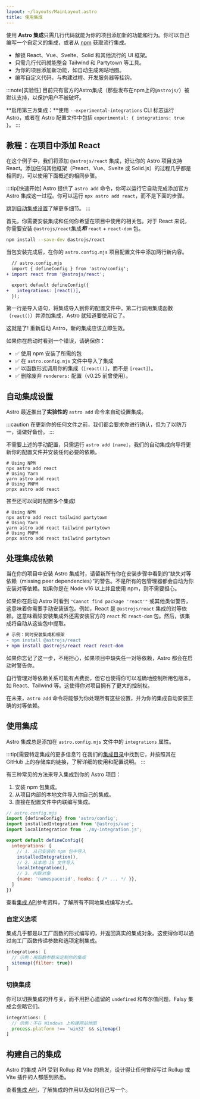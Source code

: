 ```yaml
---
layout: ~/layouts/MainLayout.astro
title: 使用集成
---
```


使用 **Astro 集成**只需几行代码就能为你的项目添加新的功能和行为。你可以自己编写一个自定义的集成，或者从 [npm](https://www.npmjs.com/search?q=keywords%3Aastro-component&ranking=popularity) 获取流行集成。


- 解锁 React、Vue、Svelte、Solid 和其他流行的 UI 框架。
- 只需几行代码就能整合 Tailwind 和 Partytown 等工具。
- 为你的项目添加新功能，如自动生成网站地图。
- 编写自定义代码，与构建过程、开发服务器等挂钩。

:::note[实验性]
目前只有官方的Astro集成（那些发布在npm上的`@astrojs/`）被默认支持，以保护用户不被破坏。

**启用第三方集成：**使用 `--experimental-integrations` CLI 标志运行 Astro，或者在 Astro 配置文件中包括 `experimental: { integrations: true }`。
:::

## 教程：在项目中添加 React

在这个例子中，我们将添加 `@astrojs/react` 集成，好让你的 Astro 项目支持 React。添加任何其他框架（Preact、Vue、Svelte 或 Solid.js）的过程几乎都是相同的，可以使用下面概述的相同步骤。

:::tip[快速开始]
Astro 提供了 `astro add` 命令，你可以运行它自动完成添加官方 Astro 集成这一过程。你可以运行 `npx astro add react`，而不是下面的步骤。

跳到[自动集成设置](#自动集成设置)了解更多细节。
:::

首先，你需要安装集成和任何你希望在项目中使用的相关包。对于 React 来说，你需要安装 `@astrojs/react`集成***和*** `react` + `react-dom` 包。

```bash
npm install --save-dev @astrojs/react
```

当包安装完成后，在你的 `astro.config.mjs` 项目配置文件中添加两行新内容。

```diff
  // astro.config.mjs
  import { defineConfig } from 'astro/config';
+ import react from '@astrojs/react';

  export default defineConfig({
+   integrations: [react()],
  });
```

第一行是导入语句，将集成导入到你的配置文件中。第二行调用集成函数（`react()`）并添加集成，Astro 就知道要使用它了。

这就是了! 重新启动 Astro，新的集成应该立即生效。

如果你在启动时看到一个错误，请确保你：

- ✅ 使用 npm 安装了所需的包
- ✅ 在 `astro.config.mjs` 文件中导入了集成
- ✅ 以函数形式调用你的集成（`[react()]`，而不是 `[react]`）。
- ✅ 删除废弃 `renderers:` 配置（v0.25 前曾使用）。

## 自动集成设置

Astro 最近推出了**实验性的** `astro add` 命令来自动设置集成。

:::caution
在更新你的任何文件之前，我们都会要求你进行确认，但为了以防万一，请做好备份。
:::

不需要上述的手动配置，只需运行 `astro add [name]`，我们的自动集成向导将更新你的配置文件并安装任何必要的依赖。

```shell
# Using NPM
npx astro add react
# Using Yarn
yarn astro add react
# Using PNPM
pnpx astro add react
```

甚至还可以同时配置多个集成!

```shell
# Using NPM
npx astro add react tailwind partytown
# Using Yarn
yarn astro add react tailwind partytown
# Using PNPM
pnpx astro add react tailwind partytown
```

## 处理集成依赖

当在你的项目中安装 Astro 集成时，请留新所有你在安装步骤中看到的“缺失对等依赖（missing peer dependencies）”的警告。不是所有的包管理器都会自动为你安装对等依赖。如果你是在 Node v16 以上并且使用 npm，则不需要担心。

如果你在启动 Astro 时看到 `"Cannot find package 'react'"` 或其他类似警告，这意味着你需要手动安装该包。例如，React 是 `@astrojs/react` 集成的对等依赖。这意味着除安装集成外还需安装官方的 `react` 和 `react-dom` 包。然后，该集成将自动从这些包中提取。

```diff
# 示例：同时安装集成和框架
- npm install @astrojs/react
+ npm install @astrojs/react react react-dom
```

如果你忘记了这一步，不用担心，如果项目中缺失任一对等依赖，Astro 都会在启动时警告你。

自行管理对等依赖关系可能有点费劲，但它也使得你可以准确地控制所用包版本，如 React、Tailwind 等。这使得你对项目拥有了更大的控制权。

在未来，`astro add` 命令将能够为你处理所有这些设置，并为你的集成自动安装正确的对等依赖。

## 使用集成

Astro 集成总是添加在 `astro.config.mjs` 文件中的 `integrations` 属性。

:::tip[需要特定集成的更多信息?]
在我们的[集成目录](https://astro.build/integrations/)中找到它，并按照其在 GitHub 上的存储库的链接，了解详细的使用和配置说明。
:::

有三种常见的方法来导入集成到你的 Astro 项目：
1. 安装 npm 包集成。
2. 从项目内部的本地文件导入你自己的集成。
3. 直接在配置文件中内联编写集成。

```js
// astro.config.mjs
import {defineConfig} from 'astro/config';
import installedIntegration from '@astrojs/vue';
import localIntegration from './my-integration.js';

export default defineConfig({
  integrations: [
    // 1. 从已安装的 npm 包中导入
    installedIntegration(),
    // 2. 从本地 JS 文件导入
    localIntegration(),
    // 3. 内联对象
    {name: 'namespace:id', hooks: { /* ... */ }},
  ]
})
```

查看[集成 API](/zh-cn/reference/integrations-reference/)参考资料，了解所有不同地集成编写方式。

### 自定义选项

集成几乎都是以工厂函数的形式编写的，并返回真实的集成对象。这使得你可以通过向工厂函数传递参数和选项定制集成。

```js
integrations: [
  // 示例：用函数参数来定制你的集成
  sitemap({filter: true})
]
```

### 切换集成

你可以切换集成的开与关，而不用担心遗留的 `undefined` 和布尔值问题，Falsy 集成会忽略它们。

```js
integrations: [
  // 示例：不在 Windows 上构建网站地图
  process.platform !== 'win32' && sitemap()
]
```

## 构建自己的集成

Astro 的集成 API 受到 Rollup 和 Vite 的启发，设计得让任何曾经写过 Rollup 或 Vite 插件的人都感到熟悉。

查看[集成 API](/zh-cn/reference/integrations-reference/)，了解集成的作用以及如何自己写一个。

